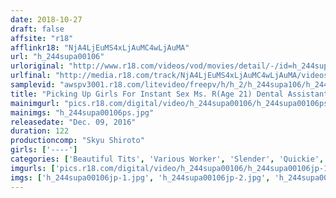 ```yaml
---
date: 2018-10-27
draft: false
affsite: "r18"
afflinkr18: "NjA4LjEuMS4xLjAuMC4wLjAuMA"
url: "h_244supa00106"
urloriginal: "http://www.r18.com/videos/vod/movies/detail/-/id=h_244supa00106"
urlfinal: "http://media.r18.com/track/NjA4LjEuMS4xLjAuMC4wLjAuMA/videos/vod/movies/detail/-/id=h_244supa00106"
samplevid: "awspv3001.r18.com/litevideo/freepv/h/h_2/h_244supa106/h_244supa106_dmb_w.mp4"
title: "Picking Up Girls For Instant Sex Ms. R(Age 21) Dental Assistant"
mainimgurl: "pics.r18.com/digital/video/h_244supa00106/h_244supa00106ps.jpg"
mainimgs: "h_244supa00106ps.jpg"
releasedate: "Dec. 09, 2016"
duration: 122
productioncomp: "Skyu Shiroto"
girls: ['----']
categories: ['Beautiful Tits', 'Various Worker', 'Slender', 'Quickie', 'Picking Up Girls', 'Amateur', 'Hi-Def']
imgurls: ['pics.r18.com/digital/video/h_244supa00106/h_244supa00106jp-1.jpg', 'pics.r18.com/digital/video/h_244supa00106/h_244supa00106jp-2.jpg', 'pics.r18.com/digital/video/h_244supa00106/h_244supa00106jp-3.jpg', 'pics.r18.com/digital/video/h_244supa00106/h_244supa00106jp-4.jpg', 'pics.r18.com/digital/video/h_244supa00106/h_244supa00106jp-5.jpg', 'pics.r18.com/digital/video/h_244supa00106/h_244supa00106jp-6.jpg', 'pics.r18.com/digital/video/h_244supa00106/h_244supa00106jp-7.jpg', 'pics.r18.com/digital/video/h_244supa00106/h_244supa00106jp-8.jpg', 'pics.r18.com/digital/video/h_244supa00106/h_244supa00106jp-9.jpg', 'pics.r18.com/digital/video/h_244supa00106/h_244supa00106jp-10.jpg', 'pics.r18.com/digital/video/h_244supa00106/h_244supa00106jp-11.jpg', 'pics.r18.com/digital/video/h_244supa00106/h_244supa00106jp-12.jpg', 'pics.r18.com/digital/video/h_244supa00106/h_244supa00106jp-13.jpg', 'pics.r18.com/digital/video/h_244supa00106/h_244supa00106jp-14.jpg', 'pics.r18.com/digital/video/h_244supa00106/h_244supa00106jp-15.jpg', 'pics.r18.com/digital/video/h_244supa00106/h_244supa00106jp-16.jpg', 'pics.r18.com/digital/video/h_244supa00106/h_244supa00106jp-17.jpg', 'pics.r18.com/digital/video/h_244supa00106/h_244supa00106jp-18.jpg', 'pics.r18.com/digital/video/h_244supa00106/h_244supa00106jp-19.jpg', 'pics.r18.com/digital/video/h_244supa00106/h_244supa00106jp-20.jpg']
imgs: ['h_244supa00106jp-1.jpg', 'h_244supa00106jp-2.jpg', 'h_244supa00106jp-3.jpg', 'h_244supa00106jp-4.jpg', 'h_244supa00106jp-5.jpg', 'h_244supa00106jp-6.jpg', 'h_244supa00106jp-7.jpg', 'h_244supa00106jp-8.jpg', 'h_244supa00106jp-9.jpg', 'h_244supa00106jp-10.jpg', 'h_244supa00106jp-11.jpg', 'h_244supa00106jp-12.jpg', 'h_244supa00106jp-13.jpg', 'h_244supa00106jp-14.jpg', 'h_244supa00106jp-15.jpg', 'h_244supa00106jp-16.jpg', 'h_244supa00106jp-17.jpg', 'h_244supa00106jp-18.jpg', 'h_244supa00106jp-19.jpg', 'h_244supa00106jp-20.jpg']
---
```

